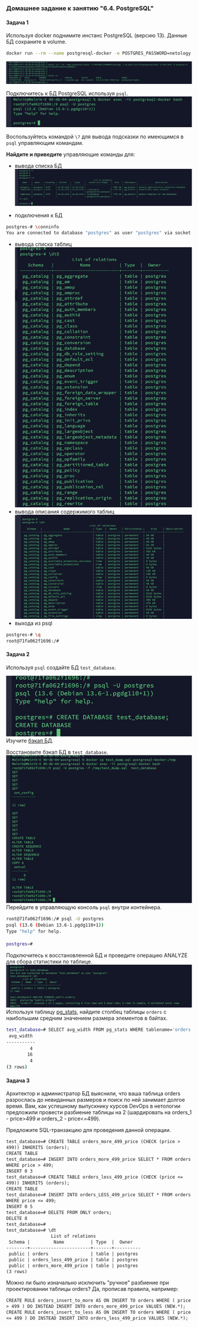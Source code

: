 ### Домашнее задание к занятию "6.4. PostgreSQL"

#### Задача 1

Используя docker поднимите инстанс PostgreSQL (версию 13). Данные БД сохраните в volume.

```bash
docker run --rm --name postgresql-docker -e POSTGRES_PASSWORD=netology -v my_data:/var/lib/postgresql/data -p 5432:5432 -d postgres:13
```

![](https://github.com/melnik-evgeniy/06-db-04-postgresql/blob/61676bf3c063715032400749c8f30bc3a5671a4e/1.jpg?raw=true)

Подключитесь к БД PostgreSQL используя `psql`.
![](https://github.com/melnik-evgeniy/06-db-04-postgresql/blob/0d47e6bc441e348a77f30f58af88f8412fe81f1d/2.jpg?raw=true)

Воспользуйтесь командой `\?` для вывода подсказки по имеющимся в `psql` управляющим командам.

**Найдите и приведите** управляющие команды для:
- вывода списка БД
![](https://github.com/melnik-evgeniy/06-db-04-postgresql/blob/0d47e6bc441e348a77f30f58af88f8412fe81f1d/3.jpg?raw=true)

- подключения к БД
```bash
postgres-# \conninfo
You are connected to database "postgres" as user "postgres" via socket in "/var/run/postgresql" at port "5432".
```
- вывода списка таблиц
![](https://github.com/melnik-evgeniy/06-db-04-postgresql/blob/0d47e6bc441e348a77f30f58af88f8412fe81f1d/4.jpg?raw=true)
- вывода описания содержимого таблиц
![](https://github.com/melnik-evgeniy/06-db-04-postgresql/blob/0d47e6bc441e348a77f30f58af88f8412fe81f1d/5.jpg?raw=true)
- выхода из psql
```bash
postgres-# \q
root@71fa062f1696:/# 
```

#### Задача 2

Используя `psql` создайте БД `test_database`.

![](https://github.com/melnik-evgeniy/06-db-04-postgresql/blob/071426a658d0ae07150a78caf0db7c4ecd233de8/6.jpg?raw=true)
Изучите [бэкап БД](https://github.com/netology-code/virt-homeworks/tree/master/06-db-04-postgresql/test_data).

Восстановите бэкап БД в `test_database`.
![](https://github.com/melnik-evgeniy/06-db-04-postgresql/blob/93e0c9f378c25cd826ee25450ca5fa8ac5e87e29/7.jpg?raw=true)
Перейдите в управляющую консоль `psql` внутри контейнера.
```bash
root@71fa062f1696:/# psql -U postgres
psql (13.6 (Debian 13.6-1.pgdg110+1))
Type "help" for help.

postgres=# 
```
Подключитесь к восстановленной БД и проведите операцию ANALYZE для сбора статистики по таблице.
![](https://github.com/melnik-evgeniy/06-db-04-postgresql/blob/da20e85959bc2407a06039c1146efca9c0579aa0/8.jpg?raw=true)
Используя таблицу [pg_stats](https://postgrespro.ru/docs/postgresql/12/view-pg-stats), найдите столбец таблицы `orders` 
с наибольшим средним значением размера элементов в байтах.

```bash
test_database=# SELECT avg_width FROM pg_stats WHERE tablename='orders';
 avg_width
-----------
         4
        16
         4
(3 rows)
```

#### Задача 3

Архитектор и администратор БД выяснили, что ваша таблица orders разрослась до невиданных размеров и
поиск по ней занимает долгое время. Вам, как успешному выпускнику курсов DevOps в нетологии предложили
провести разбиение таблицы на 2 (шардировать на orders_1 - price>499 и orders_2 - price<=499).

Предложите SQL-транзакцию для проведения данной операции.
```pgsql
test_database=# CREATE TABLE orders_more_499_price (CHECK (price > 499)) INHERITS (orders);
CREATE TABLE
test_database=# INSERT INTO orders_more_499_price SELECT * FROM orders WHERE price > 499;
INSERT 0 3
test_database=# CREATE TABLE orders_less_499_price (CHECK (price <= 499)) INHERITS (orders);
CREATE TABLE
test_database=# INSERT INTO orders_LESS_499_price SELECT * FROM orders WHERE price <= 499;
INSERT 0 5
test_database=# DELETE FROM ONLY orders;
DELETE 8
test_database=# 
test_database=# \dt
                 List of relations
 Schema |         Name          | Type  |  Owner   
--------+-----------------------+-------+----------
 public | orders                | table | postgres
 public | orders_less_499_price | table | postgres
 public | orders_more_499_price | table | postgres
(3 rows)
```
Можно ли было изначально исключить "ручное" разбиение при проектировании таблицы orders?
Да, прописав правила, например:
```pgsql
CREATE RULE orders_insert_to_more AS ON INSERT TO orders WHERE ( price > 499 ) DO INSTEAD INSERT INTO orders_more_499_price VALUES (NEW.*);
CREATE RULE orders_insert_to_less AS ON INSERT TO orders WHERE ( price <= 499 ) DO INSTEAD INSERT INTO orders_less_499_price VALUES (NEW.*);
```